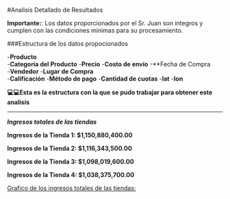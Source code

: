 #Analisis Detallado de Resultados

**Importante:**:  Los datos proporcionados por el Sr. Juan son integros y cumplen con las condiciones minimas para su procesamiento.

###Estructura de los datos propocionados

-**Producto**	
-**Categoría del Producto**
-**Precio**
-**Costo de envío**
-**Fecha de Compra	
-**Vendedor**
-**Lugar de Compra**	
-**Calificación**
-**Método de pago**
-**Cantidad de cuotas**
-**lat**
-**lon**

**💻💻Esta es la estructura con la que se pudo trabajar para obtener este analisis**


---

***Ingresos totales de las tiendas***

 **Ingresos de la Tienda 1: $1,150,880,400.00**

 **Ingresos de la Tienda 2: $1,116,343,500.00**

 **Ingresos de la Tienda 3: $1,098,019,600.00**

 **Ingresos de la Tienda 4: $1,038,375,700.00**

[Grafico de los ingresos totales de las tiendas: ](ingresos_totales_tiendas.png)